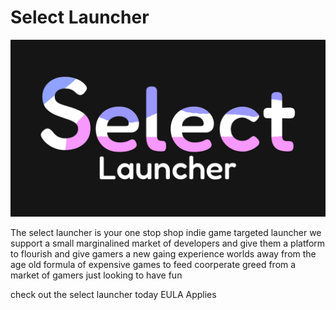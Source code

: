 
# Select Launcher
![Logo](https://github.com/select-studios/Select-Launcher/blob/main/Resources/ICON_Hero.png?raw=true)

The select launcher is your one stop shop indie game targeted launcher
we support a small marginalined market of developers and give them a platform to flourish and give gamers a new gaing experience
worlds away from the age old formula of expensive games to feed coorperate greed from a market of gamers just looking to have fun

check out the select launcher today
EULA Applies
